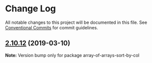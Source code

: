 # Change Log

All notable changes to this project will be documented in this file.
See [Conventional Commits](https://conventionalcommits.org) for commit guidelines.

## [2.10.12](https://gitlab.com/codsen/codsen/compare/array-of-arrays-sort-by-col@2.10.10...array-of-arrays-sort-by-col@2.10.12) (2019-03-10)

**Note:** Version bump only for package array-of-arrays-sort-by-col
